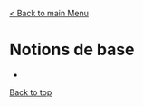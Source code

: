 [< Back to main Menu](https://github.com/gsoulie/Mobile-App-Development/blob/master/angular-formation.md)    

# Notions de base

* [](#)         


[Back to top](#notions-de-base)
